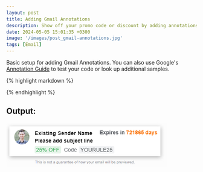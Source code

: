 ```yaml
---
layout: post
title: Adding Gmail Annotations
description: Show off your promo code or discount by adding annotations to Gmail. 
date: 2024-05-05 15:01:35 +0300
image: '/images/post_gmail-annotations.jpg'
tags: [Email]
---
```


Basic setup for adding Gmail Annotations. You can also use Google's <a href="https://developers.google.com/gmail/promotab/preview" target="_blank">Annotation Guide</a> to test your code or look up additional samples.

{% highlight markdown %}
<!-- Gmail Discount Offer & Products
     Place the below code right before </head> -->
<div itemscope="" itemtype="http://schema.org/Organization">
    <meta itemprop="name" content="Dominic Belfiori" />
    <meta itemprop="logo" content="https://dominicbelfiori.com/images/portrait-dominic.jpg" />
    <meta itemprop="url" content="https://dominicbelfiori.com/" />
</div>

<div itemscope="" itemtype="http://schema.org/EmailMessage">
    <meta itemprop="subjectLine" content="Please add subject line" />
</div>

<div itemscope itemtype="http://schema.org/DiscountOffer">
    <meta itemprop="description" content="25% OFF" />
    <meta itemprop="discountCode" content="YOURULE25" />
    <meta itemprop="availabilityStarts" content="2024-01-31T00:00:00-0800" />
    <meta itemprop="availabilityEnds" content="4000-12-31T23:59:59-0800" />
</div>
{% endhighlight %}

<div class="sample-output">
    <h2>Output:</h2>
  <div class="gallery-box">
    <div class="gallery">
      <img src="/images/14-1.jpg" loading="lazy" alt="">
    </div>
  </div>
</div>